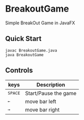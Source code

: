 # BreakoutGame

Simple BreakOut Game in JavaFX

## Quick Start
```console
javac BreakoutGame.java
java BreakoutGame
```

## Controls
|keys|Description|
|---|---|
|<kbd>SPACE</kbd>|Start/Pause the game|
|<kbd>←</kbd>|move bar left|
|<kbd>→</kbd>|move bar right|